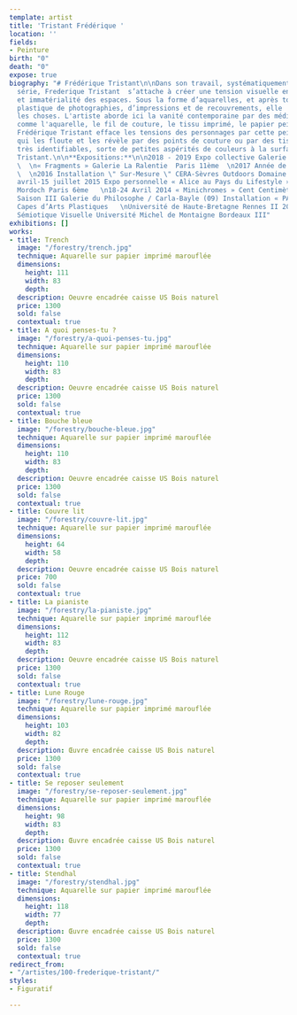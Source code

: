 ```yaml
---
template: artist
title: 'Tristant Frédérique '
location: ''
fields:
- Peinture
birth: "0"
death: "0"
expose: true
biography: "# Frédérique Tristant\n\nDans son travail, systématiquement pensée en
  série, Frederique Tristant  s’attache à créer une tension visuelle entre matérialité
  et immatérialité des espaces. Sous la forme d’aquarelles, et après toute une procédure
  plastique de photographies, d’impressions et de recouvrements, elle  désubstantialise
  les choses. L'artiste aborde ici la vanité contemporaine par des médiums dits désuets
  comme l'aquarelle, le fil de couture, le tissu imprimé, le papier peint, la moquette.
  Frédérique Tristant efface les tensions des personnages par cette peinture à l'eau
  qui les floute et les révèle par des points de couture ou par des tissus à motifs
  très identifiables, sorte de petites aspérités de couleurs à la surface.\n\nFrédérique
  Tristant.\n\n**Expositions:**\n\n2018 - 2019 Expo collective Galerie Eugène  Laval
  \  \n« Fragments » Galerie La Ralentie  Paris 11ème  \n2017 Année de recherches
  \  \n2016 Installation \" Sur-Mesure \" CERA-Sèvres Outdoors Domaine St- Cloud   \n15
  avril-15 juillet 2015 Expo personnelle « Alice au Pays du Lifestyle » Galerie Lélia
  Mordoch Paris 6ème   \n18-24 Avril 2014 « Minichromes » Cent Centimètres Carres
  Saison III Galerie du Philosophe / Carla-Bayle (09) Installation « PAS à PAS »   \n2009
  Capes d’Arts Plastiques   \nUniversité de Haute-Bretagne Rennes II 2002 Doctorat
  Sémiotique Visuelle Université Michel de Montaigne Bordeaux III"
exhibitions: []
works:
- title: Trench
  image: "/forestry/trench.jpg"
  technique: Aquarelle sur papier imprimé marouflée
  dimensions:
    height: 111
    width: 83
    depth: 
  description: Oeuvre encadrée caisse US Bois naturel
  price: 1300
  sold: false
  contextual: true
- title: A quoi penses-tu ?
  image: "/forestry/a-quoi-penses-tu.jpg"
  technique: Aquarelle sur papier imprimé marouflée
  dimensions:
    height: 110
    width: 83
    depth: 
  description: Oeuvre encadrée caisse US Bois naturel
  price: 1300
  sold: false
  contextual: true
- title: Bouche bleue
  image: "/forestry/bouche-bleue.jpg"
  technique: Aquarelle sur papier imprimé marouflée
  dimensions:
    height: 110
    width: 83
    depth: 
  description: Oeuvre encadrée caisse US Bois naturel
  price: 1300
  sold: false
  contextual: true
- title: Couvre lit
  image: "/forestry/couvre-lit.jpg"
  technique: Aquarelle sur papier imprimé marouflée
  dimensions:
    height: 64
    width: 58
    depth: 
  description: Oeuvre encadrée caisse US Bois naturel
  price: 700
  sold: false
  contextual: true
- title: La pianiste
  image: "/forestry/la-pianiste.jpg"
  technique: Aquarelle sur papier imprimé marouflée
  dimensions:
    height: 112
    width: 83
    depth: 
  description: Oeuvre encadrée caisse US Bois naturel
  price: 1300
  sold: false
  contextual: true
- title: Lune Rouge
  image: "/forestry/lune-rouge.jpg"
  technique: Aquarelle sur papier imprimé marouflée
  dimensions:
    height: 103
    width: 82
    depth: 
  description: Œuvre encadrée caisse US Bois naturel
  price: 1300
  sold: false
  contextual: true
- title: Se reposer seulement
  image: "/forestry/se-reposer-seulement.jpg"
  technique: Aquarelle sur papier imprimé marouflée
  dimensions:
    height: 98
    width: 83
    depth: 
  description: Œuvre encadrée caisse US Bois naturel
  price: 1300
  sold: false
  contextual: true
- title: Stendhal
  image: "/forestry/stendhal.jpg"
  technique: Aquarelle sur papier imprimé marouflée
  dimensions:
    height: 118
    width: 77
    depth: 
  description: Œuvre encadrée caisse US Bois naturel
  price: 1300
  sold: false
  contextual: true
redirect_from:
- "/artistes/100-frederique-tristant/"
styles:
- Figuratif

---
```

